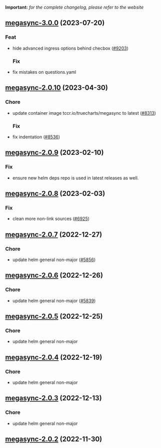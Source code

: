 **Important:**
*for the complete changelog, please refer to the website*




## [megasync-3.0.0](https://github.com/truecharts/charts/compare/megasync-2.0.10...megasync-3.0.0) (2023-07-20)

### Feat

- hide advanced ingress options behind checbox ([#9203](https://github.com/truecharts/charts/issues/9203))
  
  ### Fix

- fix mistakes on questions.yaml
  
  


## [megasync-2.0.10](https://github.com/truecharts/charts/compare/megasync-2.0.9...megasync-2.0.10) (2023-04-30)

### Chore

- update container image tccr.io/truecharts/megasync to latest ([#8313](https://github.com/truecharts/charts/issues/8313))
  
  ### Fix

- fix indentation ([#8536](https://github.com/truecharts/charts/issues/8536))
  
  


## [megasync-2.0.9](https://github.com/truecharts/charts/compare/megasync-2.0.8...megasync-2.0.9) (2023-02-10)

### Fix

- ensure new helm deps repo is used in latest releases as well.
  
  


## [megasync-2.0.8](https://github.com/truecharts/charts/compare/megasync-2.0.7...megasync-2.0.8) (2023-02-03)

### Fix

-  clean more non-link sources ([#6925](https://github.com/truecharts/charts/issues/6925))
  
  


## [megasync-2.0.7](https://github.com/truecharts/charts/compare/megasync-2.0.6...megasync-2.0.7) (2022-12-27)

### Chore

- update helm general non-major ([#5856](https://github.com/truecharts/charts/issues/5856))
  
  


## [megasync-2.0.6](https://github.com/truecharts/charts/compare/megasync-2.0.5...megasync-2.0.6) (2022-12-26)

### Chore

- update helm general non-major ([#5839](https://github.com/truecharts/charts/issues/5839))
  
  


## [megasync-2.0.5](https://github.com/truecharts/charts/compare/megasync-2.0.4...megasync-2.0.5) (2022-12-25)

### Chore

- update helm general non-major
  
  


## [megasync-2.0.4](https://github.com/truecharts/charts/compare/megasync-2.0.3...megasync-2.0.4) (2022-12-19)

### Chore

- update helm general non-major
  
  


## [megasync-2.0.3](https://github.com/truecharts/charts/compare/megasync-2.0.2...megasync-2.0.3) (2022-12-13)

### Chore

- update helm general non-major
  
  


## [megasync-2.0.2](https://github.com/truecharts/charts/compare/megasync-2.0.1...megasync-2.0.2) (2022-11-30)



